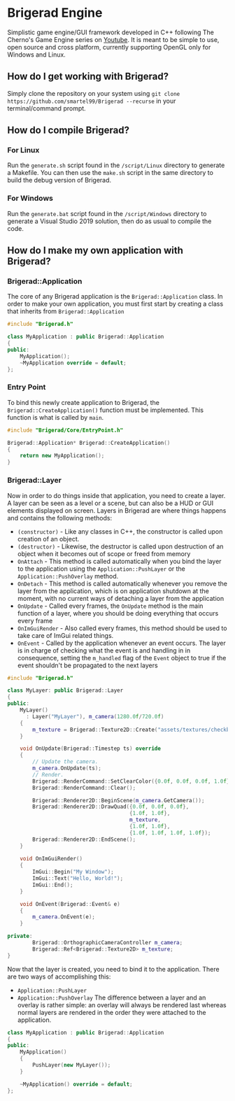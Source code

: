 # Brigerad Engine
Simplistic game engine/GUI framework developed in C++ following The Cherno's Game Engine series on [Youtube](https://www.youtube.com/playlist?list=PLlrATfBNZ98dC-V-N3m0Go4deliWHPFwT).
It is meant to be simple to use, open source and cross platform, currently supporting OpenGL only for Windows and Linux.

## How do I get working with Brigerad?
Simply clone the repository on your system using `git clone https://github.com/smartel99/Brigerad --recurse` in your terminal/command prompt.

## How do I compile Brigerad?
### For Linux
Run the `generate.sh` script found in the `/script/Linux` directory to generate a Makefile.
You can then use the `make.sh` script in the same directory to build the debug version of Brigerad.

### For Windows
Run the `generate.bat` script found in the `/script/Windows` directory to generate a Visual Studio 2019 solution, then do as usual to compile the code.

## How do I make my own application with Brigerad?
### Brigerad::Application
The core of any Brigerad application is the `Brigerad::Application` class. In order to make your own application, you must first start by creating a class that inherits from `Brigerad::Application`
```cpp
#include "Brigerad.h"

class MyApplication : public Brigerad::Application
{
public:
    MyApplication();
    ~MyApplication override = default;
};
```
### Entry Point
To bind this newly create application to Brigerad, the `Brigerad::CreateApplication()` function must be implemented. This function is what is called by `main`.
```cpp
#include "Brigerad/Core/EntryPoint.h"

Brigerad::Application* Brigerad::CreateApplication()
{
    return new MyApplication();
}
```
### Brigerad::Layer
Now in order to do things inside that application, you need to create a layer.
A layer can be seen as a level or a scene, but can also be a HUD or GUI elements displayed on screen.
Layers in Brigerad are where things happens and contains the following methods:

- `(constructor)` - Like any classes in C++, the constructor is called upon creation of an object.
- `(destructor)` - Likewise, the destructor is called upon destruction of an object when it becomes out of scope or freed from memory
- `OnAttach` - This method is called automatically when you bind the layer to the application using the `Application::PushLayer` or the `Application::PushOverlay` method.
- `OnDetach` - This method is called automatically whenever you remove the layer from the application, which is on application shutdown at the moment, with no current ways of detaching a layer from the application
- `OnUpdate` - Called every frames, the `OnUpdate` method is the main function of a layer, where you should be doing everything that occurs every frame
- `OnImGuiRender` - Also called every frames, this method should be used to take care of ImGui related things.
- `OnEvent` - Called by the application whenever an event occurs.  The layer is in charge of checking what the event is and handling in in consequence, setting the `m_handled` flag of the `Event` object to true if the event shouldn't be propagated to the next layers

```cpp
#include "Brigerad.h"

class MyLayer: public Brigerad::Layer
{
public:
    MyLayer()
      : Layer("MyLayer"), m_camera(1280.0f/720.0f)
    {
        m_texture = Brigerad::Texture2D::Create("assets/textures/checkboard.png");
    }

    void OnUpdate(Brigerad::Timestep ts) override
    {
        // Update the camera.
        m_camera.OnUpdate(ts);
        // Render.
        Brigerad::RenderCommand::SetClearColor({0.0f, 0.0f, 0.0f, 1.0f});
        Brigerad::RenderCommand::Clear();

        Brigerad::Renderer2D::BeginScene(m_camera.GetCamera());
        Brigerad::Renderer2D::DrawQuad({0.0f, 0.0f, 0.0f},
                                       {1.0f, 1.0f},
                                       m_texture,
                                       {1.0f, 1.0f},
                                       {1.0f, 1.0f, 1.0f, 1.0f});
        Brigerad::Renderer2D::EndScene();
    }
    
    void OnImGuiRender()
    {
        ImGui::Begin("My Window");
        ImGui::Text("Hello, World!");
        ImGui::End();
    }

    void OnEvent(Brigerad::Event& e)
    {
        m_camera.OnEvent(e);
    }

private:
        Brigerad::OrthographicCameraController m_camera;
        Brigerad::Ref<Brigerad::Texture2D> m_texture;
}    
```

Now that the layer is created, you need to bind it to the application. There are two ways of accomplishing this:
- `Application::PushLayer`
- `Application::PushOverlay`
The difference between a layer and an overlay is rather simple: an overlay will always be rendered last whereas normal layers are rendered in the order they were attached to the application.

```cpp
class MyApplication : public Brigerad::Application
{
public:
    MyApplication()
    {
        PushLayer(new MyLayer());
    }

    ~MyApplication() override = default;
};
``` 
